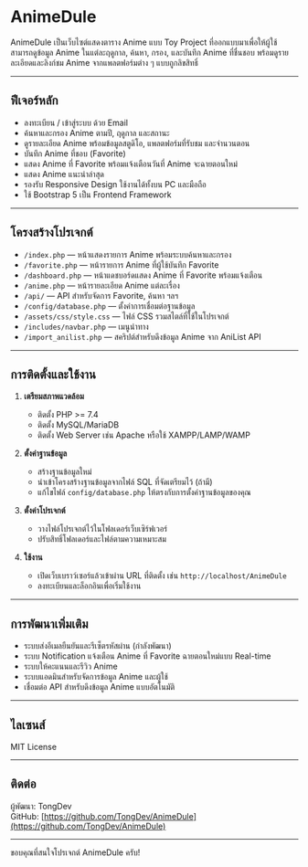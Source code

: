 # AnimeDule

AnimeDule เป็นเว็บไซต์แสดงตาราง Anime แบบ Toy Project ที่ออกแบบมาเพื่อให้ผู้ใช้สามารถดูข้อมูล Anime ในแต่ละฤดูกาล, ค้นหา, กรอง, และบันทึก Anime ที่ชื่นชอบ พร้อมดูรายละเอียดและลิงก์ชม Anime จากแพลตฟอร์มต่าง ๆ แบบถูกลิขสิทธิ์

---

## ฟีเจอร์หลัก

- ลงทะเบียน / เข้าสู่ระบบ ด้วย Email
- ค้นหาและกรอง Anime ตามปี, ฤดูกาล และสถานะ
- ดูรายละเอียด Anime พร้อมข้อมูลสตูดิโอ, แพลตฟอร์มที่รับชม และจำนวนตอน
- บันทึก Anime ที่ชอบ (Favorite)
- แสดง Anime ที่ Favorite พร้อมแจ้งเตือนวันที่ Anime จะฉายตอนใหม่
- แสดง Anime แนะนำล่าสุด
- รองรับ Responsive Design ใช้งานได้ทั้งบน PC และมือถือ
- ใช้ Bootstrap 5 เป็น Frontend Framework

---

## โครงสร้างโปรเจกต์

- `/index.php` — หน้าแสดงรายการ Anime พร้อมระบบค้นหาและกรอง
- `/favorite.php` — หน้ารายการ Anime ที่ผู้ใช้บันทึก Favorite
- `/dashboard.php` — หน้าแดชบอร์ดแสดง Anime ที่ Favorite พร้อมแจ้งเตือน
- `/anime.php` — หน้ารายละเอียด Anime แต่ละเรื่อง
- `/api/` — API สำหรับจัดการ Favorite, ค้นหา ฯลฯ
- `/config/database.php` — ตั้งค่าการเชื่อมต่อฐานข้อมูล
- `/assets/css/style.css` — ไฟล์ CSS รวมสไตล์ที่ใช้ในโปรเจกต์
- `/includes/navbar.php` — เมนูนำทาง
- `/import_anilist.php` — สคริปต์สำหรับดึงข้อมูล Anime จาก AniList API

---

## การติดตั้งและใช้งาน

1. **เตรียมสภาพแวดล้อม**
   - ติดตั้ง PHP >= 7.4
   - ติดตั้ง MySQL/MariaDB
   - ติดตั้ง Web Server เช่น Apache หรือใช้ XAMPP/LAMP/WAMP

2. **ตั้งค่าฐานข้อมูล**
   - สร้างฐานข้อมูลใหม่
   - นำเข้าโครงสร้างฐานข้อมูลจากไฟล์ SQL ที่จัดเตรียมไว้ (ถ้ามี)
   - แก้ไขไฟล์ `config/database.php` ให้ตรงกับการตั้งค่าฐานข้อมูลของคุณ

3. **ตั้งค่าโปรเจกต์**
   - วางไฟล์โปรเจกต์ไว้ในโฟลเดอร์เว็บเซิร์ฟเวอร์
   - ปรับสิทธิ์โฟลเดอร์และไฟล์ตามความเหมาะสม

4. **ใช้งาน**
   - เปิดเว็บเบราว์เซอร์แล้วเข้าผ่าน URL ที่ติดตั้ง เช่น `http://localhost/AnimeDule`
   - ลงทะเบียนและล็อกอินเพื่อเริ่มใช้งาน

---

## การพัฒนาเพิ่มเติม

- ระบบส่งอีเมลยืนยันและรีเซ็ตรหัสผ่าน (กำลังพัฒนา)
- ระบบ Notification แจ้งเตือน Anime ที่ Favorite ฉายตอนใหม่แบบ Real-time
- ระบบให้คะแนนและรีวิว Anime
- ระบบแอดมินสำหรับจัดการข้อมูล Anime และผู้ใช้
- เชื่อมต่อ API สำหรับดึงข้อมูล Anime แบบอัตโนมัติ

---

## ไลเซนส์

MIT License

---

## ติดต่อ

ผู้พัฒนา: TongDev  
GitHub: [https://github.com/TongDev/AnimeDule](https://github.com/TongDev/AnimeDule)

---

ขอบคุณที่สนใจโปรเจกต์ AnimeDule ครับ!
